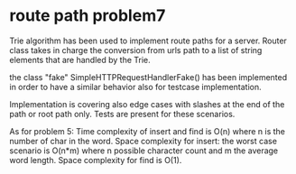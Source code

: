 # route path problem7

Trie algorithm has been used to implement route paths for a server.
Router class takes in charge the conversion from urls path to a list of string elements that are handled by the Trie.

the class "fake" SimpleHTTPRequestHandlerFake() has been implemented in order to have a similar behavior also for testcase implementation.

Implementation is covering also edge cases with slashes at the end of the path or root path only. Tests are present for these scenarios.

As for problem 5:
Time complexity of insert and find is O(n) where n is the number of char in the word.
Space complexity for insert: the worst case scenario is O(n*m) where n possible character count and m the average word length.
Space complexity for find is O(1).